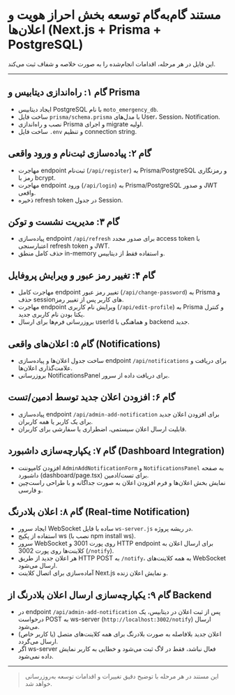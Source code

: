 # مستند گام‌به‌گام توسعه بخش احراز هویت و اعلان‌ها (Next.js + Prisma + PostgreSQL)

این فایل در هر مرحله، اقدامات انجام‌شده را به صورت خلاصه و شفاف ثبت می‌کند.

---

## گام ۱: راه‌اندازی دیتابیس و Prisma
- ایجاد دیتابیس PostgreSQL با نام `moto_emergency_db`.
- ساخت فایل `prisma/schema.prisma` با مدل‌های User، Session، Notification.
- نصب و راه‌اندازی Prisma و اجرای migrate اولیه.
- ساخت فایل `.env` و تنظیم connection string.

## گام ۲: پیاده‌سازی ثبت‌نام و ورود واقعی
- مهاجرت endpoint ثبت‌نام (`/api/register`) به Prisma/PostgreSQL و رمزنگاری رمز با bcrypt.
- مهاجرت endpoint ورود (`/api/login`) به Prisma/PostgreSQL و صدور JWT واقعی.
- ذخیره refresh token در جدول Session.

## گام ۳: مدیریت نشست و توکن
- پیاده‌سازی endpoint `/api/refresh` برای صدور مجدد access token با اعتبارسنجی refresh token و JWT.
- حذف کامل منطق in-memory و استفاده فقط از دیتابیس.

## گام ۴: تغییر رمز عبور و ویرایش پروفایل
- مهاجرت کامل endpoint تغییر رمز عبور (`/api/change-password`) به Prisma و حذف sessionهای کاربر پس از تغییر رمز.
- مهاجرت endpoint ویرایش نام کاربری (`/api/edit-profile`) به Prisma و کنترل یکتا بودن نام کاربری جدید.
- بروزرسانی فرم‌ها برای ارسال userId و هماهنگی با backend جدید.

## گام ۵: اعلان‌های واقعی (Notifications)
- ساخت جدول اعلان‌ها و پیاده‌سازی endpoint `/api/notifications` برای دریافت و علامت‌گذاری اعلان‌ها.
- بروزرسانی NotificationsPanel برای دریافت داده از سرور.

## گام ۶: افزودن اعلان جدید توسط ادمین/تست
- پیاده‌سازی endpoint `/api/admin-add-notification` برای افزودن اعلان جدید برای یک کاربر یا همه کاربران.
- قابلیت ارسال اعلان سیستمی، اضطراری یا سفارشی برای کاربران.

## گام ۷: یکپارچه‌سازی داشبورد (Dashboard Integration)
- افزودن کامپوننت `AdminAddNotificationForm` و `NotificationsPanel` به صفحه داشبورد (dashboard/page.tsx) برای تست/ادمین.
- نمایش بخش اعلان‌ها و فرم افزودن اعلان به صورت جداگانه و با طراحی راست‌چین و فارسی.

## گام ۸: اعلان بلادرنگ (Real-time Notification)
- ایجاد سرور WebSocket ساده با فایل `ws-server.js` در ریشه پروژه.
- استفاده از پکیج ws (نصب با npm install ws).
- سرور WebSocket روی پورت 3001 و HTTP endpoint برای ارسال اعلان به کلاینت‌ها روی پورت 3002 (`/notify`).
- هر اعلان جدید از طریق HTTP POST به `/notify`، به همه کلاینت‌های WebSocket ارسال می‌شود.
- آماده‌سازی برای اتصال کلاینت Next.js و نمایش اعلان زنده.

## گام ۹: یکپارچه‌سازی ارسال اعلان بلادرنگ از Backend
- در endpoint `/api/admin-add-notification` پس از ثبت اعلان در دیتابیس، یک درخواست POST به ws-server (`http://localhost:3002/notify`) ارسال می‌شود.
- اعلان جدید بلافاصله به صورت بلادرنگ برای همه کلاینت‌های متصل (یا کاربر خاص) ارسال می‌گردد.
- اگر ws-server فعال نباشد، فقط در لاگ ثبت می‌شود و خطایی به کاربر نمایش داده نمی‌شود.

---

> این مستند در هر مرحله با توضیح دقیق تغییرات و اقدامات توسعه به‌روزرسانی خواهد شد.
